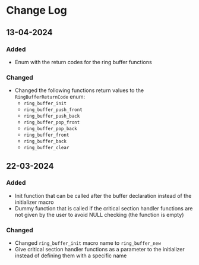 # Change Log

## 13-04-2024

### Added

- Enum with the return codes for the ring buffer functions

### Changed

- Changed the following functions return values to the `RingBufferReturnCode` enum:
  - `ring_buffer_init`
  - `ring_buffer_push_front`
  - `ring_buffer_push_back`
  - `ring_buffer_pop_front`
  - `ring_buffer_pop_back`
  - `ring_buffer_front`
  - `ring_buffer_back`
  - `ring_buffer_clear`

## 22-03-2024

### Added

- Init function that can be called after the buffer declaration instead of the initializer macro
- Dummy function that is called if the critical section handler functions are not given by the user
  to avoid NULL checking (the function is empty)

### Changed

- Changed `ring_buffer_init` macro name to `ring_buffer_new`
- Give critical section handler functions as a parameter to the initializer instead
  of defining them with a specific name

